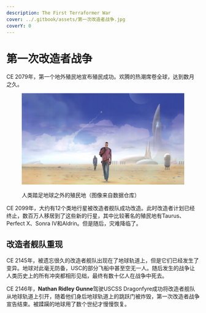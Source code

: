 ```yaml
---
description: The First Terraformer War
cover: ../.gitbook/assets/第一次改造者战争.jpg
coverY: 0
---
```


# 第一次改造者战争

CE 2079年，第一个地外殖民地宣布殖民成功。欢腾的热潮席卷全球，达到数月之久。

<figure><img src="../.gitbook/assets/人类殖民地.jpg" alt=""><figcaption><p>人类踏足地球之外的殖民地（图像来自数据仓库）</p></figcaption></figure>

CE 2099年，大约有12个类地行星被改造者舰队成功改造。此时改造者计划已经终止，数百万人移居到了这些新的行星，其中比较著名的殖民地有Taurus、Perfect Ⅹ、Sonra Ⅳ和Aldrin。但是随后，灾难降临了。

## 改造者舰队重现

CE 2145年，被遗忘很久的改造者舰队出现在了地球轨道上，但是它们已经发生了变异。地球对此毫无防备，USC的部分飞船中甚至空无一人。随后发生的战争让人类历史上的所有冲突都相形见绌，最终有数十亿人在战争中死去。

CE 2146年，**Nathan Ridley Gunne**驾驶USCSS Dragonfyre成功将改造者舰队从地球轨道上引开，随着他们身后地球轨道上的跳跃门被炸毁，第一次改造者战争宣告结束。被蹂躏的地球用了数个世纪才慢慢恢复。

